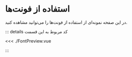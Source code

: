 <script setup lang="ts">
import { defineAsyncComponent } from 'vue'
import FontPreview from './FontPreview.vue'
</script>

# استفاده از فونت‌ها

در این صفحه نمونه‌ای از استفاده از فونت‌ها را می‌توانید مشاهده کنید.

<Suspense>
  <FontPreview />
</Suspense>

::: details کد مربوط به این قسمت

<<< ./FontPreview.vue

:::
